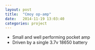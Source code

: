 ```yaml
---
layout: post
title:  "Cmoy op-amp"
date:   2014-11-19 13:03:40
categories: project
---
```


- Small and well performing pocket amp
- Driven by a single 3.7v 18650 battery